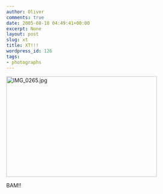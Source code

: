 ```yaml
---
author: Oliver
comments: true
date: 2005-08-18 04:49:41+00:00
excerpt: None
layout: post
slug: xt
title: XT!!!
wordpress_id: 126
tags:
- photographs
---
```


<img alt="IMG_0265.jpg" src="http://www.oliverweb.com/images05/blog/IMG_0265.jpg" width="400" height="267" />

BAM!!